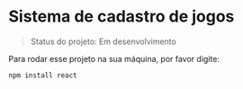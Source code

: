 <h1>Sistema de cadastro de jogos</h1>

> Status do projeto: Em desenvolvimento

Para rodar esse projeto na sua máquina, por favor digite:

```
npm install react
``` 
